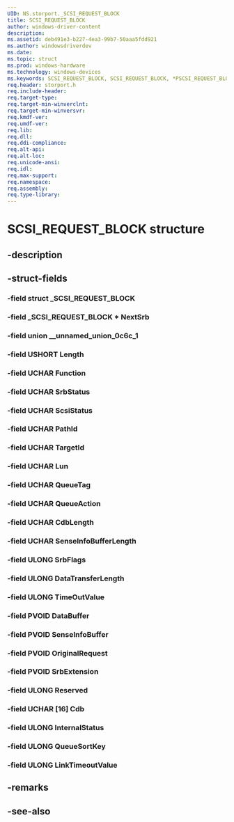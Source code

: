 ```yaml
---
UID: NS.storport._SCSI_REQUEST_BLOCK
title: SCSI_REQUEST_BLOCK
author: windows-driver-content
description: 
ms.assetid: deb491e3-b227-4ea3-99b7-50aaa5fdd921
ms.author: windowsdriverdev
ms.date: 
ms.topic: struct
ms.prod: windows-hardware
ms.technology: windows-devices
ms.keywords: SCSI_REQUEST_BLOCK, SCSI_REQUEST_BLOCK, *PSCSI_REQUEST_BLOCK
req.header: storport.h
req.include-header:
req.target-type:
req.target-min-winverclnt:
req.target-min-winversvr:
req.kmdf-ver:
req.umdf-ver:
req.lib:
req.dll:
req.ddi-compliance:
req.alt-api:
req.alt-loc:
req.unicode-ansi:
req.idl:
req.max-support:
req.namespace:
req.assembly:
req.type-library:
---
```


# SCSI_REQUEST_BLOCK structure

## -description



## -struct-fields

### -field struct _SCSI_REQUEST_BLOCK			
 	
### -field _SCSI_REQUEST_BLOCK * NextSrb			
 	
### -field union __unnamed_union_0c6c_1			
 	
### -field USHORT Length			
 	
### -field UCHAR Function			
 	
### -field UCHAR SrbStatus			
 	
### -field UCHAR ScsiStatus			
 	
### -field UCHAR PathId			
 	
### -field UCHAR TargetId			
 	
### -field UCHAR Lun			
 	
### -field UCHAR QueueTag			
 	
### -field UCHAR QueueAction			
 	
### -field UCHAR CdbLength			
 	
### -field UCHAR SenseInfoBufferLength			
 	
### -field ULONG SrbFlags			
 	
### -field ULONG DataTransferLength			
 	
### -field ULONG TimeOutValue			
 	
### -field PVOID DataBuffer			
 	
### -field PVOID SenseInfoBuffer			
 	
### -field PVOID OriginalRequest			
 	
### -field PVOID SrbExtension			
 	
### -field ULONG Reserved			
 	
### -field UCHAR [16] Cdb			
 	
### -field ULONG InternalStatus			
 	
### -field ULONG QueueSortKey			
 	
### -field ULONG LinkTimeoutValue			
 	
## -remarks

## -see-also